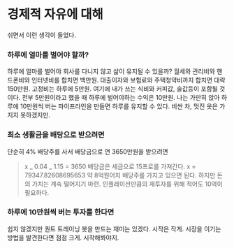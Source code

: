 # 경제적 자유에 대해

쉬면서 이런 생각이 들었다.

### 하루에 얼마를 벌어야 할까?

하루에 얼마를 벌어야 회사를 다니지 않고 삶이 유지될 수 있을까?
월세와 관리비와 핸드폰비와 인터넷비를 합치면 백만원. 대출이자와 보험료와 주택청약비까지 합치면 대략 150만원.
고정비는 하루에 5만원. 여기에 내가 쓰는 식비와 커피값, 술값등이 포함될 것이다. 전부 5만원이라고 했을 때 하루에 벌어야하는 수익은 10만원. 나는 가만히 앉아 하루에 10만원씩 버는 파이프라인을 만들면 하루를 유지할 수 있다. 비싼 차, 멋진 옷은 가지지 못하겠지만.

### 최소 생활금을 배당으로 받으려면

단순히 4% 배당주를 사서 배당금으로 연 3650만원을 받으려면

> x _ 0.04 _ 1.15 = 3650
> 배당금은 세금으로 15프로를 가져간다.
> x = 79347.82608695653
> 약 8억원어치 배당주를 가지고 있으면 된다. 하지만 돈의 가치는 계속 떨어지기 마련. 인플레이션만큼의 재투자를 위해 적어도 10억이 필요하다.

### 하루에 10만원씩 버는 투자를 한다면

쉽지 않겠지만 퀀트 트레이닝 봇을 만드는 재미는 있겠다. 시작은 작게. 시장을 이기는 방법을 발견한다면 점점 크게. 시작해봐야지.
